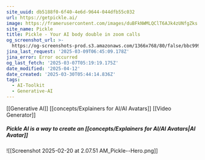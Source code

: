 ```yaml
---
site_uuid: db5188f0-6f40-4e6d-9644-044dfb55c032
url: https://getpickle.ai/
image: https://framerusercontent.com/images/duBFkNWMLQClT6AJk4zUNfgZks.png
site_name: Pickle
title: Pickle - Your AI body double in zoom calls
og_screenshot_url: >-
  https://og-screenshots-prod.s3.amazonaws.com/1366x768/80/false/bbc999004e5da68ed7422e309b35766812f0fdfccfe3b4a5831053b791327122.jpeg
jina_last_request: '2025-03-09T06:45:09.178Z'
jina_error: Error occurred
og_last_fetch: '2025-03-07T05:19:19.175Z'
date_modified: '2025-04-12'
date_created: '2025-03-30T05:44:14.836Z'
tags:
  - AI-Toolkit
  - Generative-AI
---
```


































































[[Generative AI]]
[[concepts/Explainers for AI/AI Avatars]]
[[Video Generator]]

##### Pickle AI is a way to create an [[concepts/Explainers for AI/AI Avatars|AI Avatar]]
![[Screenshot 2025-02-20 at 2.07.51 AM_Pickle--Hero.png]]
